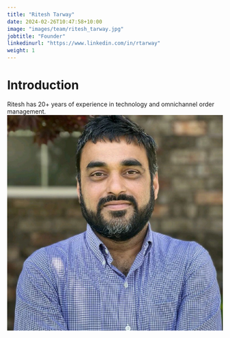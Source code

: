 ```yaml
---
title: "Ritesh Tarway"
date: 2024-02-26T10:47:58+10:00
image: "images/team/ritesh_tarway.jpg"
jobtitle: "Founder"
linkedinurl: "https://www.linkedin.com/in/rtarway"
weight: 1
---
```

# Introduction

Ritesh has 20+ years of experience in technology and omnichannel order management.
[![test](/images/team/ritesh_tarway.jpg "test")](/images/team/ritesh_tarway.jpg "test")